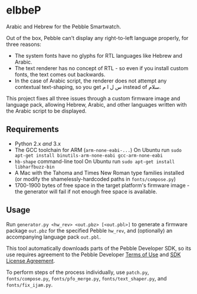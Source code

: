 elbbeP
======
Arabic and Hebrew for the Pebble Smartwatch.

Out of the box, Pebble can't display any right-to-left language properly, for three reasons:

* The system fonts have no glyphs for RTL languages like Hebrew and Arabic.
* The text renderer has no concept of RTL - so even if you install custom fonts, the text comes out backwards.
* In the case of Arabic script, the renderer does not attempt any contextual text-shaping, so you get س ل ا م instead of سلام.

This project fixes all three issues through a custom firmware image and language pack, allowing Hebrew, Arabic, and other languages written with the Arabic script to be displayed.


Requirements
------------

* Python 2.x *and* 3.x
* The GCC toolchain for ARM (`arm-none-eabi-...`)
  On Ubuntu run `sudo apt-get install binutils-arm-none-eabi gcc-arm-none-eabi`
* `hb-shape` command-line tool
  On Ubuntu run `sudo apt-get install libharfbuzz-bin`
* A Mac with the Tahoma and Times New Roman type families installed (or modify the shamelessly-hardcoded paths in `fonts/compose.py`)
* 1700-1900 bytes of free space in the target platform's firmware image - the generator will fail if not enough free space is available.

Usage
-----

Run `generator.py <hw_rev> <out.pbz> [<out.pbl>]` to generate a firmware package `out.pbz` for the specified Pebble `hw_rev`, and (optionally) an accompanying language pack `out.pbl`.

This tool automatically downloads parts of the Pebble Developer SDK, so its use requires agreement to the Pebble Developer [Terms of Use](https://developer.getpebble.com/legal/terms-of-use) and [SDK License Agreement](https://developer.getpebble.com/legal/sdk-license).

To perform steps of the process individually, use `patch.py`, `fonts/compose.py`, `fonts/pfo_merge.py`, `fonts/text_shaper.py`, and `fonts/fix_ijam.py`.
